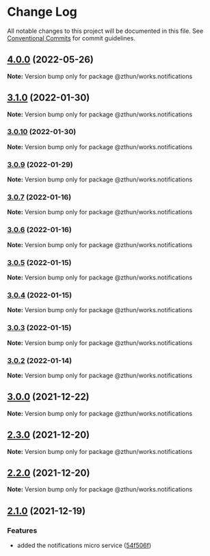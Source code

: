 # Change Log

All notable changes to this project will be documented in this file.
See [Conventional Commits](https://conventionalcommits.org) for commit guidelines.

## [4.0.0](https://github.com/zthun/works/compare/v3.1.2...v4.0.0) (2022-05-26)

**Note:** Version bump only for package @zthun/works.notifications





## [3.1.0](https://github.com/zthun/works/compare/v3.0.10...v3.1.0) (2022-01-30)

**Note:** Version bump only for package @zthun/works.notifications





### [3.0.10](https://github.com/zthun/works/compare/v3.0.9...v3.0.10) (2022-01-30)

**Note:** Version bump only for package @zthun/works.notifications





### [3.0.9](https://github.com/zthun/works/compare/v3.0.8...v3.0.9) (2022-01-29)

**Note:** Version bump only for package @zthun/works.notifications





### [3.0.7](https://github.com/zthun/works/compare/v3.0.6...v3.0.7) (2022-01-16)

**Note:** Version bump only for package @zthun/works.notifications





### [3.0.6](https://github.com/zthun/works/compare/v3.0.2...v3.0.6) (2022-01-16)

**Note:** Version bump only for package @zthun/works.notifications





### [3.0.5](https://github.com/zthun/works/compare/v3.0.2...v3.0.5) (2022-01-15)

**Note:** Version bump only for package @zthun/works.notifications





### [3.0.4](https://github.com/zthun/works/compare/v3.0.2...v3.0.4) (2022-01-15)

**Note:** Version bump only for package @zthun/works.notifications





### [3.0.3](https://github.com/zthun/works/compare/v3.0.2...v3.0.3) (2022-01-15)

**Note:** Version bump only for package @zthun/works.notifications





### [3.0.2](https://github.com/zthun/works/compare/v3.0.1...v3.0.2) (2022-01-14)

**Note:** Version bump only for package @zthun/works.notifications





## [3.0.0](https://github.com/zthun/works/compare/v2.4.1...v3.0.0) (2021-12-22)

**Note:** Version bump only for package @zthun/works.notifications





## [2.3.0](https://github.com/zthun/works/compare/v2.2.1...v2.3.0) (2021-12-20)

**Note:** Version bump only for package @zthun/works.notifications





## [2.2.0](https://github.com/zthun/works/compare/v2.1.0...v2.2.0) (2021-12-20)

**Note:** Version bump only for package @zthun/works.notifications





## [2.1.0](https://github.com/zthun/works/compare/v2.0.0...v2.1.0) (2021-12-19)


### Features

* added the notifications micro service ([54f506f](https://github.com/zthun/works/commit/54f506ffa1816bb013212790a04a243e0f838b73))

